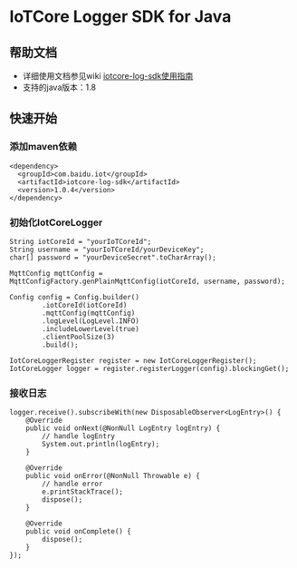 # IoTCore Logger SDK for Java

## 帮助文档
* 详细使用文档参见wiki [iotcore-log-sdk使用指南](https://github.com/baidu/iotcore-sdk-java/wiki/%E6%97%A5%E5%BF%97%E6%9C%8D%E5%8A%A1SDK)
* 支持的java版本：1.8
    
## 快速开始

### 添加maven依赖
```$xslt
<dependency>
  <groupId>com.baidu.iot</groupId>
  <artifactId>iotcore-log-sdk</artifactId>
  <version>1.0.4</version>
</dependency>
```
### 初始化IotCoreLogger
```$xslt
String iotCoreId = "yourIoTCoreId";
String username = "yourIoTCoreId/yourDeviceKey";
char[] password = "yourDeviceSecret".toCharArray();

MqttConfig mqttConfig = MqttConfigFactory.genPlainMqttConfig(iotCoreId, username, password);

Config config = Config.builder()
        .iotCoreId(iotCoreId)
        .mqttConfig(mqttConfig)
        .logLevel(LogLevel.INFO)
        .includeLowerLevel(true)
        .clientPoolSize(3)
        .build();

IotCoreLoggerRegister register = new IotCoreLoggerRegister();
IotCoreLogger logger = register.registerLogger(config).blockingGet();
```

### 接收日志
```$xslt
logger.receive().subscribeWith(new DisposableObserver<LogEntry>() {
    @Override
    public void onNext(@NonNull LogEntry logEntry) {
        // handle logEntry
        System.out.println(logEntry);
    }

    @Override
    public void onError(@NonNull Throwable e) {
        // handle error
        e.printStackTrace();
        dispose();
    }

    @Override
    public void onComplete() {
        dispose();
    }
});
```


